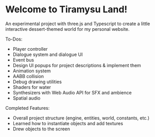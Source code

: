 # Welcome to Tiramysu Land!

An experimental project with three.js and Typescript to create a little interactive dessert-themed world for my personal website.

To-Dos:
- Player controller
- Dialogue system and dialogue UI
- Event bus
- Design UI popups for project descriptions & implement them
- Animation system
- AABB collision
- Debug drawing utilities
- Shaders for water
- Synthesizers with Web Audio API for SFX and ambience
- Spatial audio

Completed Features:
- Overall project structure (engine, entities, world, constants, etc.)
- Learned how to instantiate objects and add textures
- Drew objects to the screen
